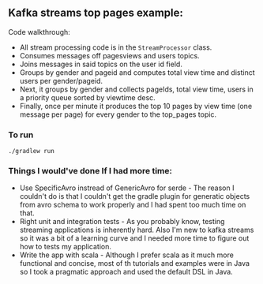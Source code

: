 ## Kafka streams top pages example:
Code walkthrough:
- All stream processing code is in the `StreamProcessor` class.
- Consumes messages off pagesviews and users topics.
- Joins messages in said topics on the user id field.
- Groups by gender and pageid and computes total view time and distinct users per gender/pageid.
- Next, it groups by gender and collects pageIds, total view time, users in a priority queue sorted by viewtime desc.
- Finally, once per minute it produces the top 10 pages by view time (one message per page) for every gender to the top_pages topic.

### To run
`./gradlew run`

### Things I would've done If I had more time:
- Use SpecificAvro instread of GenericAvro for serde - The reason I couldn't do is that I couldn't get the gradle plugin for generatic objects from avro schema to work properly and I had spent too much time on that.
- Right unit and integration tests - As you probably know, testing streaming applications is inherently hard. Also I'm new to kafka streams so it was a bit of a learning curve and I needed more time to figure out how to tests my application.
- Write the app with scala - Although I prefer scala as it much more functional and concise, most of th tutorials and examples were in Java so I took a pragmatic approach and used the default DSL in Java. 